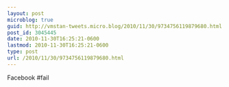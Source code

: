 ```yaml
---
layout: post
microblog: true
guid: http://vmstan-tweets.micro.blog/2010/11/30/9734756119879680.html
post_id: 3045445
date: 2010-11-30T16:25:21-0600
lastmod: 2010-11-30T16:25:21-0600
type: post
url: /2010/11/30/9734756119879680.html
---
```

Facebook #fail
